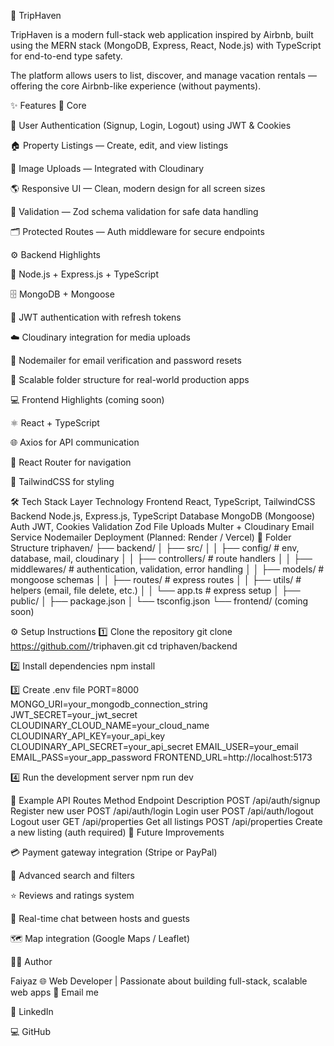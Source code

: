 🏡 TripHaven

TripHaven is a modern full-stack web application inspired by Airbnb, built using the MERN stack (MongoDB, Express, React, Node.js) with TypeScript for end-to-end type safety.

The platform allows users to list, discover, and manage vacation rentals — offering the core Airbnb-like experience (without payments).

✨ Features
🧭 Core

🔐 User Authentication (Signup, Login, Logout) using JWT & Cookies

🏠 Property Listings — Create, edit, and view listings

📸 Image Uploads — Integrated with Cloudinary

🌎 Responsive UI — Clean, modern design for all screen sizes

💬 Validation — Zod schema validation for safe data handling

🗂️ Protected Routes — Auth middleware for secure endpoints

⚙️ Backend Highlights

🧱 Node.js + Express.js + TypeScript

🗄️ MongoDB + Mongoose

🔑 JWT authentication with refresh tokens

☁️ Cloudinary integration for media uploads

🧾 Nodemailer for email verification and password resets

🧰 Scalable folder structure for real-world production apps

💻 Frontend Highlights (coming soon)

⚛️ React + TypeScript

🌐 Axios for API communication

🧭 React Router for navigation

💅 TailwindCSS for styling

🛠️ Tech Stack
Layer	Technology
Frontend	React, TypeScript, TailwindCSS
Backend	Node.js, Express.js, TypeScript
Database	MongoDB (Mongoose)
Auth	JWT, Cookies
Validation	Zod
File Uploads	Multer + Cloudinary
Email Service	Nodemailer
Deployment	(Planned: Render / Vercel)
📁 Folder Structure
triphaven/
├── backend/
│   ├── src/
│   │   ├── config/          # env, database, mail, cloudinary
│   │   ├── controllers/     # route handlers
│   │   ├── middlewares/     # authentication, validation, error handling
│   │   ├── models/          # mongoose schemas
│   │   ├── routes/          # express routes
│   │   ├── utils/           # helpers (email, file delete, etc.)
│   │   └── app.ts           # express setup
│   ├── public/
│   ├── package.json
│   └── tsconfig.json
└── frontend/ (coming soon)

⚙️ Setup Instructions
1️⃣ Clone the repository
git clone https://github.com/<your-username>/triphaven.git
cd triphaven/backend

2️⃣ Install dependencies
npm install

3️⃣ Create .env file
PORT=8000
MONGO_URI=your_mongodb_connection_string
JWT_SECRET=your_jwt_secret
CLOUDINARY_CLOUD_NAME=your_cloud_name
CLOUDINARY_API_KEY=your_api_key
CLOUDINARY_API_SECRET=your_api_secret
EMAIL_USER=your_email
EMAIL_PASS=your_app_password
FRONTEND_URL=http://localhost:5173

4️⃣ Run the development server
npm run dev

🧪 Example API Routes
Method	Endpoint	Description
POST	/api/auth/signup	Register new user
POST	/api/auth/login	Login user
POST	/api/auth/logout	Logout user
GET	/api/properties	Get all listings
POST	/api/properties	Create a new listing (auth required)
🧱 Future Improvements

💳 Payment gateway integration (Stripe or PayPal)

🧭 Advanced search and filters

⭐ Reviews and ratings system

💬 Real-time chat between hosts and guests

🗺️ Map integration (Google Maps / Leaflet)

🧑‍💻 Author

Faiyaz
🌐 Web Developer | Passionate about building full-stack, scalable web apps
📧 Email me

💼 LinkedIn

💻 GitHub
